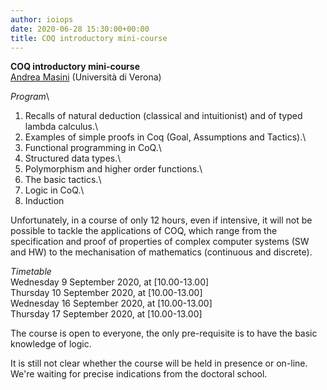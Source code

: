```yaml
---
author: ioiops
date: 2020-06-28 15:30:00+00:00
title: COQ introductory mini-course
---
```




**COQ introductory mini-course**\
[Andrea Masini](http://www.di.univr.it/?ent=persona&id=126&lang=it) (Università di Verona)

_Program_\
1) Recalls of natural deduction (classical and intuitionist) and of typed lambda calculus.\
2) Examples of simple proofs in Coq (Goal, Assumptions and Tactics).\
3) Functional programming in CoQ.\
4) Structured data types.\
5) Polymorphism and higher order functions.\
6) The basic tactics.\
7) Logic in CoQ.\
8) Induction

Unfortunately, in a course of only 12 hours, even if intensive, it will not be possible to tackle the applications of COQ, which range from the specification and proof of properties of complex computer systems (SW and HW) to the mechanisation of mathematics (continuous and discrete).

_Timetable_\
Wednesday 9 September 2020, at [10.00-13.00]\
Thursday 10 September 2020, at [10.00-13.00]\
Wednesday 16 September 2020, at [10.00-13.00]\
Thursday 17 September 2020, at [10.00-13.00]

The course is open to everyone, the only pre-requisite is to have the basic knowledge of logic.

It is still not clear whether the course will be held in presence or on-line. We're waiting for precise indications from the doctoral school.

